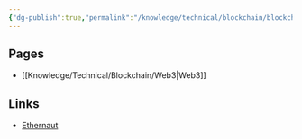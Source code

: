 ```yaml
---
{"dg-publish":true,"permalink":"/knowledge/technical/blockchain/blockchain/","dgPassFrontmatter":true}
---
```


## Pages

- [[Knowledge/Technical/Blockchain/Web3\|Web3]]

## Links
- [Ethernaut](https://ethernaut.openzeppelin.com/)